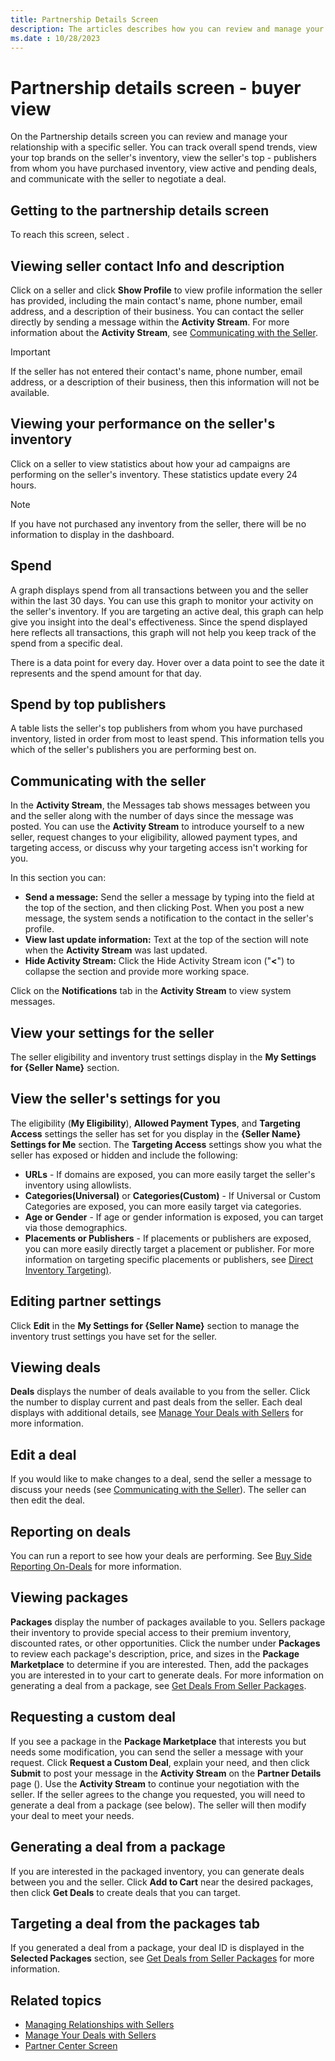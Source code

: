 ```yaml
---
title: Partnership Details Screen
description: The articles describes how you can review and manage your relationship with a specific seller on the Partnership details screen.
ms.date : 10/28/2023
---
```


# Partnership details screen - buyer view

On the Partnership details screen you can review and manage your relationship with a specific seller. You can track overall spend trends,
view your top brands on the seller's inventory, view the seller's top - publishers from whom you have purchased inventory, view active and
pending deals, and communicate with the seller to negotiate a deal.

## Getting to the partnership details screen

To reach this screen, select .

## Viewing seller contact Info and description

Click on a seller and click **Show Profile** to view profile information the seller has provided, including the main contact's name, phone number, email address, and a description of their business. You can contact the seller directly by sending a message within the **Activity Stream**. For more information about the **Activity Stream**, see [Communicating with the Seller](partnership-details-screen-buyer-view.md#communicating-with-the-seller).

> [!IMPORTANT]
> If the seller has not entered their contact's name, phone number, email address, or a description of their business, then this information will not be available.

## Viewing your performance on the seller's inventory

Click on a seller to view statistics about how your ad campaigns are performing on the seller's inventory. These statistics update every 24 hours.

> [!NOTE]
> If you have not purchased any inventory from the seller, there will be no information to display in the dashboard.

## Spend

A graph displays spend from all transactions between you and the seller within the last 30 days. You can use this graph to monitor your activity on the seller's inventory. If you are targeting an active deal, this graph can help give you insight into the deal's effectiveness. Since the spend displayed here reflects all transactions, this graph will not help you keep track of the spend from a specific deal.

There is a data point for every day. Hover over a data point to see the date it represents and the spend amount for that day.

## Spend by top publishers

A table lists the seller's top publishers from whom you have purchased inventory, listed in order from most to least spend. This information tells you which of the seller's publishers you are performing best on.

## Communicating with the seller

In the **Activity Stream**, the Messages tab shows messages between you and the seller along with the number of days since the message was posted. You can use the **Activity Stream** to introduce yourself to a new seller, request changes to your eligibility, allowed payment types, and targeting access, or discuss why your targeting access isn't working for you.

In this section you can:

- **Send a message:** Send the seller a message by typing into the field at the top of the section, and then clicking
  Post. When you post a new message, the system sends a notification to the contact in the seller's  profile.
- **View last update information:** Text at the top of the section will note when the **Activity Stream** was last updated.
- **Hide Activity Stream:** Click the Hide Activity Stream icon ("**<**") to collapse the section and provide more working space.

Click on the **Notifications** tab in the **Activity Stream** to view system messages.

## View your settings for the seller

The seller eligibility and inventory trust settings display in the **My Settings for {Seller Name}** section.

## View the seller's settings for you

The eligibility (**My Eligibility**), **Allowed Payment Types**, and **Targeting Access** settings the seller has set for you display in the **{Seller Name} Settings for Me** section. The **Targeting Access** settings show you what the seller has exposed or hidden
and include the following:

- **URLs** - If domains are exposed, you can more easily target the seller's inventory using allowlists.
- **Categories(Universal)** or **Categories(Custom)** - If Universal or Custom Categories are exposed, you can more easily target via
  categories.
- **Age or Gender** - If age or gender information is exposed, you can target via those demographics.
- **Placements or Publishers** - If placements or publishers are exposed, you can more easily directly target a placement or publisher. For more information on targeting specific placements or publishers, see [Direct Inventory Targeting)](../monetize/direct-inventory-targeting.md).

## Editing partner settings

Click **Edit** in the **My Settings for {Seller Name}** section to manage the inventory trust settings you have set for the seller.

## Viewing deals

**Deals** displays the number of deals available to you from the seller. Click the number to display current
and past deals from the seller. Each deal displays with additional details, see [Manage Your Deals with Sellers](manage-your-deals-with-sellers.md) for more information.

## Edit a deal

If you would like to make changes to a deal, send the seller a message to discuss your needs (see [Communicating with the Seller](partnership-details-screen-buyer-view.md#communicating-with-the-seller)). The seller can then edit the deal.

## Reporting on deals

You can run a report to see how your deals are performing. See [Buy Side Reporting On-Deals](../monetize/buy-side-reporting-on-deals.md) for more information.

## Viewing packages

**Packages** display the number of packages available to you. Sellers package their inventory to provide special access to their premium inventory, discounted rates, or other opportunities. Click the number under **Packages** to review each package's description, price, and sizes in the **Package Marketplace** to determine if you are interested. Then, add the packages you are interested in to your cart to generate deals. For more information on generating a deal from a package, see [Get Deals From Seller Packages](../monetize/get-deals-from-seller-packages.md).

## Requesting a custom deal

If you see a package in the **Package Marketplace** that interests you but needs some modification, you can send the seller a message with your request. Click **Request a Custom Deal**, explain your need, and then click **Submit** to post your message in the **Activity Stream** on the **Partner Details** page (). Use the **Activity Stream** to continue your negotiation with the seller. If the seller agrees to the change you requested, you will need to generate a deal from a package (see below). The seller will then modify your deal to meet your needs.

## Generating a deal from a package

If you are interested in the packaged inventory, you can generate deals between you and the seller. Click **Add to Cart** near the desired packages, then click **Get Deals** to create deals that you can target.

## Targeting a deal from the packages tab

If you generated a deal from a package, your deal ID is displayed in the **Selected Packages** section, see [Get Deals from Seller Packages](../monetize/get-deals-from-seller-packages.md) for more information.

## Related topics

- [Managing Relationships with Sellers](managing-relationships-with-sellers.md)
- [Manage Your Deals with Sellers](manage-your-deals-with-sellers.md)
- [Partner Center Screen](partner-center-screen-buyer-view.md)
